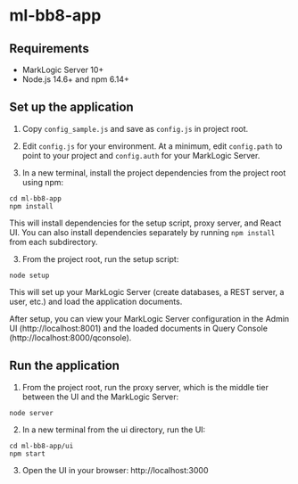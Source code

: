 # ml-bb8-app

## Requirements

- MarkLogic Server 10+
- Node.js 14.6+ and npm 6.14+

## Set up the application

1. Copy `config_sample.js` and save as `config.js` in project root.

2. Edit `config.js` for your environment. At a minimum, edit `config.path` to point to your project and `config.auth` for your MarkLogic Server.

3. In a new terminal, install the project dependencies from the project root using npm:
```
cd ml-bb8-app
npm install
```
This will install dependencies for the setup script, proxy server, and React UI. You can also install dependencies separately by running `npm install` from each subdirectory.

3. From the project root, run the setup script:
```
node setup
```
This will set up your MarkLogic Server (create databases, a REST server, a user, etc.) and load the application documents. 

After setup, you can view your MarkLogic Server configuration in the Admin UI (http://localhost:8001) and the loaded documents in Query Console (http://localhost:8000/qconsole).

## Run the application 

1. From the project root, run the proxy server, which is the middle tier between the UI and the MarkLogic Server:
```
node server
```

2. In a new terminal from the ui directory, run the UI:
```
cd ml-bb8-app/ui
npm start
```

3. Open the UI in your browser: http://localhost:3000
